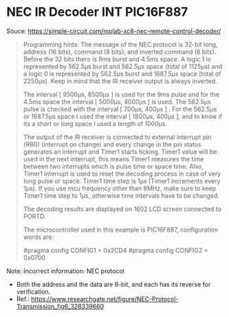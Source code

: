 # NEC IR Decoder INT PIC16F887

Souce: https://simple-circuit.com/mplab-xc8-nec-remote-control-decoder/

> Programming hints:
> The message of the NEC protocol is 32-bit long, address (16 bits), command (8 bits), and inverted command (8 bits). Before the 32 bits there is 9ms burst and 4.5ms space.
> A logic 1 is represented by 562.5µs burst and 562.5µs space (total of 1125µs) and a logic 0 is represented by 562.5µs burst and 1687.5µs space (total of 2250µs).
> Keep in mind that the IR receiver output is always inverted.
> 
> The interval [ 9500µs, 8500µs ] is used for the 9ms pulse and for the 4.5ms space the interval [ 5000µs, 4000µs ] is used.
> The 562.5µs pulse is checked with the interval [ 700µs, 400µs ] .
> For the 562.5µs or 1687.5µs space I used the interval [ 1800µs, 400µs ], and to know if its a short or long space I used a length of 1000µs.
> 
> The output of the IR receiver is connected to external interrupt pin (RB0) (interrupt on change) and every change in the pin status generates an interrupt and Timer1 starts ticking, Timer1 value will be used in the next interrupt, this means Timer1 measures the time between two interrupts which is pulse time or space time. Also, Timer1 interrupt is used to reset the decoding process in case of very long pulse or space.
> Timer1 time step is 1µs (Timer1 increments every 1µs). If you use mcu frequency other than 8MHz, make sure to keep Timer1 time step to 1µs, otherwise time intervals have to be changed.
> 
> The decoding results are displayed on 1602 LCD screen connected to PORTD.
> 
> The microcontroller used in this example is PIC16F887, configuration words are:
> 
> #pragma config CONFIG1 = 0x2CD4
> #pragma config CONFIG2 = 0x0700

Note: Incorrect information: NEC protocol
- Both the address and the data are 8-bit, and each has its reverse for verification.
- Ref.: https://www.researchgate.net/figure/NEC-Protocol-Transmission_fig6_328339660
